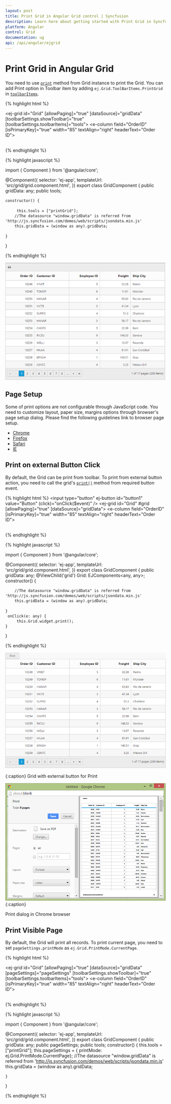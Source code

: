 ```yaml
---
layout: post
title: Print Grid in Angular Grid control | Syncfusion
description: Learn here about getting started with Print Grid in Syncfusion Angular Grid control, its elements, and more
platform: Angular
control: Grid
documentation: ug
api: /api/angular/ejgrid
---
```

# Print Grid in Angular Grid

You need to use [`print`](https://help.syncfusion.com/api/angular/ejgrid#methods:print) method from Grid instance to print the Grid. You can add Print option in Toolbar item by adding `ej.Grid.ToolBarItems.PrintGrid` in [`toolbarItems`](https://help.syncfusion.com/api/angular/grid#members:toolbarsettings-toolbaritems).

{% highlight html %}

<ej-grid  id="Grid"  [allowPaging]="true"  [dataSource]="gridData" [toolbarSettings.showToolbar]="true" [toolbarSettings.toolbarItems]="tools">
    <e-columns>
        <e-column field="OrderID" [isPrimaryKey]="true"  width="85" textAlign="right" headerText="Order ID"></e-column>
        <e-column field="CustomerID" headerText="Customer ID" width="85" ></e-column>        
        <e-column field="EmployeeID" headerText="Employee ID"  width="85" textAlign="right"></e-column>
        <e-column field="Freight" headerText="Freight" format="{0:C}"  width="85" textAlign="right"></e-column>
        <e-column field="ShipCity" width="90"  headerText="Ship Name"></e-column>     
    </e-columns>
</ej-grid>

	
{% endhighlight %}

{% highlight javascript %}

import { Component } from '@angular/core';


@Component({
    selector: 'ej-app',
    templateUrl: 'src/grid/grid.component.html',
})
export class GridComponent {
    public gridData: any;
    public tools;

    constructor() {

         this.tools = ["printGrid"];
        //The datasource "window.gridData" is referred from 'http://js.syncfusion.com/demos/web/scripts/jsondata.min.js'
        this.gridData = (window as any).gridData;

    }
}


{% endhighlight %}


![Print grid in Angular Grid](Print-Grid_images/Print_img1.png)


## Page Setup

Some of print options are not configurable through JavaScript code. You need to customize layout, paper size, margins options through browser's page setup dialog. Please find the following guidelines link to browser page setup.

* [Chrome](https://support.google.com/chrome/answer/1379552?hl=en)
* [Firefox](https://support.mozilla.org/en-US/kb/how-print-web-pages-firefox)
* [Safari](http://www.mintprintables.com/print-tips/adjust-margins-osx/)
* [IE](http://www.helpteaching.com/help/print/index.htm) 

## Print on external Button Click

By default, the Grid can be print from toolbar. To print from external button action, you need to call the grid's [`print()`](https://help.syncfusion.com/api/angular/ejgrid#methods:print) method from required button event.

{% highlight html %}
<input type="button" ej-button id="button1" value="Button" (click)="onClick($event)" />
<ej-grid  id="Grid" #grid [allowPaging]="true"  [dataSource]="gridData">
    <e-columns>
        <e-column field="OrderID" [isPrimaryKey]="true"  width="85" textAlign="right" headerText="Order ID"></e-column>
        <e-column field="CustomerID" headerText="Customer ID" width="85" ></e-column>        
        <e-column field="EmployeeID" headerText="Employee ID"  width="85" textAlign="right"></e-column>
        <e-column field="Freight" headerText="Freight" format="{0:C}"  width="85" textAlign="right"></e-column>
        <e-column field="ShipCity" width="90"  headerText="Ship Name"></e-column>     
    </e-columns>
</ej-grid>



{% endhighlight %}

{% highlight javascript %}

import { Component } from '@angular/core';


@Component({
    selector: 'ej-app',
    templateUrl: 'src/grid/grid.component.html',
})
export class GridComponent {
    public gridData: any;
     @ViewChild('grid') Grid: EJComponents<any, any>;
    constructor() {

        //The datasource "window.gridData" is referred from 'http://js.syncfusion.com/demos/web/scripts/jsondata.min.js'
        this.gridData = (window as any).gridData;

    }
     onClick(e: any) {
         this.Grid.widget.print();
    }
}


{% endhighlight %}

![Print on external button click in Angular Grid](Print-Grid_images/Print_img2.png)

{:caption}
Grid with external button for Print

![Print visible pages in Angular Grid](Print-Grid_images/Print_img3.png)
{:caption}

Print dialog in Chrome browser

## Print Visible Page

By default, the Grid will print all records. To print current page, you need to set `pageSettings.printMode` as `ej.Grid.PrintMode.CurrentPage`.

{% highlight  html %}

<ej-grid  id="Grid" [allowPaging]="true" [dataSource]="gridData" [pageSettings]="pageSettings" [toolbarSettings.showToolbar]="true" [toolbarSettings.toolbarItems]="tools">
    <e-columns>
        <e-column field="OrderID" [isPrimaryKey]="true"  width="85" textAlign="right" headerText="Order ID"></e-column>
        <e-column field="CustomerID" headerText="Customer ID" width="85" ></e-column>        
        <e-column field="EmployeeID" headerText="Employee ID"  width="85" textAlign="right"></e-column>
        <e-column field="Freight" headerText="Freight" format="{0:C}"  width="85" textAlign="right"></e-column>
        <e-column field="ShipCity" width="90"  headerText="Ship Name"></e-column>     
    </e-columns>
</ej-grid>

		

{% endhighlight %}

{% highlight javascript %}

import { Component } from '@angular/core';


@Component({
    selector: 'ej-app',
    templateUrl: 'src/grid/grid.component.html',
})
export class GridComponent {
    public gridData: any;
    public pageSettings;
    public tools;
    constructor() {
        this.tools = ["printGrid"];
        this.pageSettings = { printMode: ej.Grid.PrintMode.CurrentPage};
        //The datasource "window.gridData" is referred from 'http://js.syncfusion.com/demos/web/scripts/jsondata.min.js'
        this.gridData = (window as any).gridData;

    }
}


{% endhighlight %}